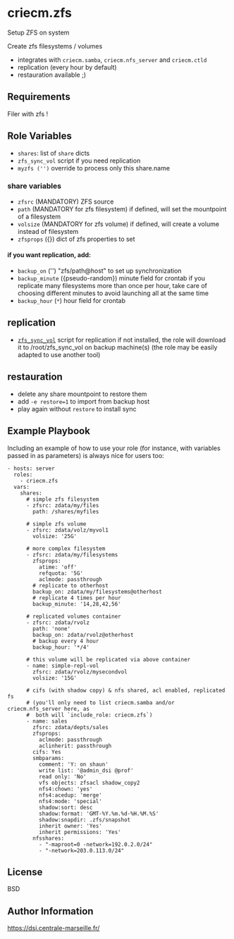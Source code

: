# criecm.zfs

Setup ZFS on system

Create zfs filesystems / volumes
  * integrates with `criecm.samba`, `criecm.nfs_server` and `criecm.ctld`
  * replication (every hour by default)
  * restauration available ;)

## Requirements

Filer with zfs !

## Role Variables

  * `shares`: list of `share` dicts
  * `zfs_sync_vol` script if you need replication
  * `myzfs ('')` override to process only this share.name

### share variables
  * `zfsrc` (MANDATORY)
    ZFS source
  * `path` (MANDATORY for zfs filesystem)
    if defined, will set the mountpoint of a filesystem
  * `volsize` (MANDATORY for zfs volume)
    if defined, will create a volume instead of filesystem
  * `zfsprops` ({})
    dict of zfs properties to set

#### if you want replication, add:
  * `backup_on` ('')
    "zfs/path@host" to set up synchronization
  * `backup_minute` ({pseudo-random})
    minute field for crontab
    if you replicate many filesystems more than once per hour, take care of
    choosing different minutes to avoid launching all at the same time
  * `backup_hour` (`*`)
    hour field for crontab

## replication
  * [`zfs_sync_vol`](https://github.com/criecm/savscript/raw/master/lib/zfs_sync_vol) script for replication
    if not installed, the role will download it to /root/zfs_sync_vol on backup machine(s)
    (the role may be easily adapted to use another tool)

## restauration
  - delete any share mountpoint to restore them
  - add `-e restore=1` to import from backup host
  - play again without `restore` to install sync

Example Playbook
----------------

Including an example of how to use your role (for instance, with variables passed in as parameters) is always nice for users too:

    - hosts: server
      roles:
        - criecm.zfs
      vars:
        shares:
          # simple zfs filesystem
          - zfsrc: zdata/my/files
            path: /shares/myfiles

          # simple zfs volume
          - zfsrc: zdata/volz/myvol1
            volsize: '25G'

          # more complex filesystem
          - zfsrc: zdata/my/filesystems
            zfsprops:
              atime: 'off'
              refquota: '5G'
              aclmode: passthrough
            # replicate to otherhost
            backup_on: zdata/my/filesystems@otherhost
            # replicate 4 times per hour
            backup_minute: '14,28,42,56'

          # replicated volumes container
          - zfsrc: zdata/rvolz
            path: 'none'
            backup_on: zdata/rvolz@otherhost
            # backup every 4 hour
            backup_hour: '*/4'

          # this volume will be replicated via above container
          - name: simple-repl-vol
            zfsrc: zdata/rvolz/mysecondvol
            volsize: '15G'
    
          # cifs (with shadow copy) & nfs shared, acl enabled, replicated fs
          # (you'll only need to list criecm.samba and/or criecm.nfs_server here, as
          #  both will `include_role: criecm.zfs`)
          - name: sales
            zfsrc: zdata/depts/sales
            zfsprops:
              aclmode: passthrough
              aclinherit: passthrough
            cifs: Yes
            smbparams:
              comment: 'Y: on shaun'
              write list: '@admin_dsi @prof'
              read only: 'No'
              vfs objects: zfsacl shadow_copy2
              nfs4:chown: 'yes'
              nfs4:acedup: 'merge'
              nfs4:mode: 'special'
              shadow:sort: desc
              shadow:format: 'GMT-%Y.%m.%d-%H.%M.%S'
              shadow:snapdir: .zfs/snapshot
              inherit owner: 'Yes'
              inherit permissions: 'Yes'
            nfsshares:
              - "-maproot=0 -network=192.0.2.0/24"
              - "-network=203.0.113.0/24"

## License

BSD

## Author Information

https://dsi.centrale-marseille.fr/
